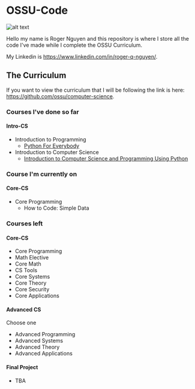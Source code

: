 # OSSU-Code

![alt text](https://camo.githubusercontent.com/c9ac22ae1c792937eb759c5dac63ed3159488ede5d60faac81acfb3303c57f02/687474703a2f2f692e696d6775722e636f6d2f6b5959435874432e706e67)

Hello my name is Roger Nguyen and this repository is where I store all the code I've made while I complete the OSSU Curriculum.

My Linkedin is https://www.linkedin.com/in/roger-q-nguyen/.

## The Curriculum

If you want to view the curriculum that I will be following the link is here: https://github.com/ossu/computer-science.

### Courses I've done so far

#### Intro-CS
* Introduction to Programming
  * [Python For Everybody](https://github.com/rqnguyen100/OSSU-Code/tree/main/Python%20for%20Everybody)
* Introduction to Computer Science
  * [Introduction to Computer Science and Programming Using Python](https://github.com/rqnguyen100/OSSU-Code/tree/main/Introduction%20to%20Computer%20Science%20and%20Programming%20using%20Python)

### Course I'm currently on

#### Core-CS
* Core Programming
  * How to Code: Simple Data

### Courses left

#### Core-CS
* Core Programming
* Math Elective
* Core Math
* CS Tools
* Core Systems
* Core Theory
* Core Security
* Core Applications

#### Advanced CS
Choose one 
* Advanced Programming
* Advanced Systems
* Advanced Theory
* Advanced Applications

#### Final Project
* TBA
